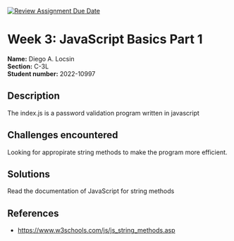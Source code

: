 [![Review Assignment Due Date](https://classroom.github.com/assets/deadline-readme-button-22041afd0340ce965d47ae6ef1cefeee28c7c493a6346c4f15d667ab976d596c.svg)](https://classroom.github.com/a/si3U9_eK)

# Week 3: JavaScript Basics Part 1

**Name:** Diego A. Locsin <br/>
**Section:** C-3L <br/>
**Student number:** 2022-10997 <br/>

## Description

The index.js is a password validation program written in javascript

## Challenges encountered

Looking for appropirate string methods to make the program more efficient.

## Solutions

Read the documentation of JavaScript for string methods

## References

- https://www.w3schools.com/js/js_string_methods.asp